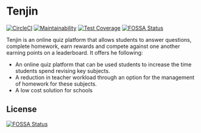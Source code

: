 # Tenjin

[![CircleCI](https://circleci.com/gh/Hinbin/tenjin.svg?style=svg)](https://circleci.com/gh/Hinbin/tenjin)
[![Maintainability](https://api.codeclimate.com/v1/badges/5ae5ee384434b20e2789/maintainability)](https://codeclimate.com/github/Hinbin/tenjin/maintainability)
[![Test Coverage](https://api.codeclimate.com/v1/badges/5ae5ee384434b20e2789/test_coverage)](https://codeclimate.com/github/Hinbin/tenjin/test_coverage)
[![FOSSA Status](https://app.fossa.com/api/projects/git%2Bgithub.com%2FHinbin%2Ftenjin.svg?type=shield)](https://app.fossa.com/projects/git%2Bgithub.com%2FHinbin%2Ftenjin?ref=badge_shield)


Tenjin is an online quiz platform that allows students to answer questions, complete homework, earn rewards and compete against one another earning points on a leaderboard.  It offers he following:

  - An online quiz platform that can be used students to increase the time students spend revising key subjects.
  - A reduction in teacher workload through an option for the management of homework for these subjects.
  - A low cost solution for schools


## License
[![FOSSA Status](https://app.fossa.com/api/projects/git%2Bgithub.com%2FHinbin%2Ftenjin.svg?type=large)](https://app.fossa.com/projects/git%2Bgithub.com%2FHinbin%2Ftenjin?ref=badge_large)
